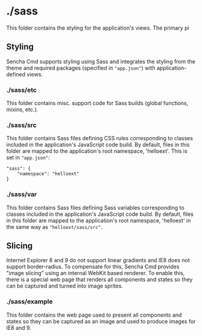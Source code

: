 # ./sass

This folder contains the styling for the application's views. The primary pi

## Styling

Sencha Cmd supports styling using Sass and integrates the styling from the theme
and required packages (specified in `"app.json"`) with application-defined views.

### ./sass/etc

This folder contains misc. support code for Sass builds (global functions, 
mixins, etc.).

### ./sass/src

This folder contains Sass files defining CSS rules corresponding to classes
included in the application's JavaScript code build. By default, files in this 
folder are mapped to the application's root namespace, 'helloext'. This is set in
`"app.json"`:

    "sass": {
        "namespace": "helloext"
    }

### ./sass/var

This folder contains Sass files defining Sass variables corresponding to classes
included in the application's JavaScript code build. By default, files in this 
folder are mapped to the application's root namespace, 'helloext' in the same way
as `"helloext/sass/src"`.

## Slicing

Internet Explorer 8 and 9 do not support linear gradients and IE8 does not support
border-radius. To compensate for this, Sencha Cmd provides "image slicing" using an
internal WebKit based renderer. To enable this, there is a special web page that
renders all components and states so they can be captured and turned into image
sprites.

### ./sass/example

This folder contains the web page used to present all components and states so they
can be captured as an image and used to produce images for IE8 and 9.
